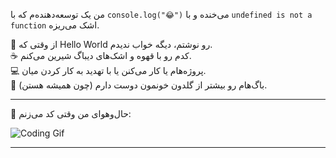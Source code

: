 
من یک توسعه‌دهنده‌م که با `console.log("😂")` می‌خنده و با `undefined is not a function` اشک می‌ریزه.

🧠 از وقتی که Hello World رو نوشتم، دیگه خواب ندیدم.  
☕ کدم رو با قهوه و اشک‌های دیباگ شیرین می‌کنم.  
💻 پروژه‌هام یا کار می‌کنن یا با تهدید به کار کردن میان.  
🐞 باگ‌هام رو بیشتر از گلدون خونمون دوست دارم (چون همیشه هستن).

---

 👾 حال‌و‌هوای من وقتی کد می‌زنم:

![Coding Gif](https://media.giphy.com/media/LmNwrBhejkK9EFP504/giphy.gif)

---

